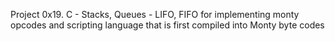 Project 0x19. C - Stacks, Queues - LIFO, FIFO for implementing monty opcodes and scripting language that is first compiled into Monty byte codes
